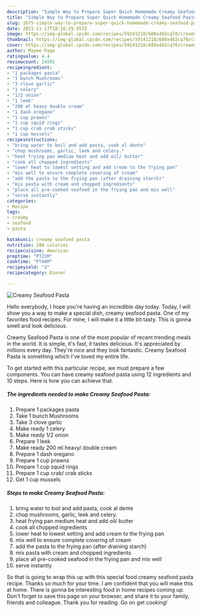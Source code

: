 ```yaml
---
description: "Simple Way to Prepare Super Quick Homemade Creamy Seafood Pasta"
title: "Simple Way to Prepare Super Quick Homemade Creamy Seafood Pasta"
slug: 1675-simple-way-to-prepare-super-quick-homemade-creamy-seafood-pasta
date: 2021-11-17T18:16:29.953Z
image: https://img-global.cpcdn.com/recipes/59141218/680x482cq70/creamy-seafood-pasta-recipe-main-photo.jpg
thumbnail: https://img-global.cpcdn.com/recipes/59141218/680x482cq70/creamy-seafood-pasta-recipe-main-photo.jpg
cover: https://img-global.cpcdn.com/recipes/59141218/680x482cq70/creamy-seafood-pasta-recipe-main-photo.jpg
author: Mayme Page
ratingvalue: 4.4
reviewcount: 24501
recipeingredient:
- "1 packages pasta"
- "1 bunch Mushrooms"
- "3 clove garlic"
- "1 celery"
- "1/2 onion"
- "1 leek"
- "200 ml heavy double cream"
- "1 dash oregano"
- "1 cup prawns"
- "1 cup squid rings"
- "1 cup crab crab sticks"
- "1 cup mussels"
recipeinstructions:
- "bring water to boil and add pasta, cook al dente"
- "chop mushrooms, garlic, leek and celery."
- "heat frying pan medium heat and add oil/ butter"
- "cook all chopped ingredients"
- "lower heat to lowest setting and add cream to the frying pan"
- "mix well to ensure complete covering of cream"
- "add the pasta to the frying pan (after draining starch)"
- "mix pasta with cream and chopped ingredients"
- "place all pre-cooked seafood in the frying pan and mix well"
- "serve instantly"
categories:
- Recipe
tags:
- creamy
- seafood
- pasta

katakunci: creamy seafood pasta 
nutrition: 280 calories
recipecuisine: American
preptime: "PT21M"
cooktime: "PT46M"
recipeyield: "3"
recipecategory: Dinner

---
```



![Creamy Seafood Pasta](https://img-global.cpcdn.com/recipes/59141218/680x482cq70/creamy-seafood-pasta-recipe-main-photo.jpg)

Hello everybody, I hope you're having an incredible day today. Today, I will show you a way to make a special dish, creamy seafood pasta. One of my favorites food recipes. For mine, I will make it a little bit tasty. This is gonna smell and look delicious.

Creamy Seafood Pasta is one of the most popular of recent trending meals in the world. It is simple, it's fast, it tastes delicious. It's appreciated by millions every day. They're nice and they look fantastic. Creamy Seafood Pasta is something which I've loved my entire life.




To get started with this particular recipe, we must prepare a few components. You can have creamy seafood pasta using 12 ingredients and 10 steps. Here is how you can achieve that.

<!--inarticleads1-->

##### The ingredients needed to make Creamy Seafood Pasta:

1. Prepare 1 packages pasta
1. Take 1 bunch Mushrooms
1. Take 3 clove garlic
1. Make ready 1 celery
1. Make ready 1/2 onion
1. Prepare 1 leek
1. Make ready 200 ml heavy/ double cream
1. Prepare 1 dash oregano
1. Prepare 1 cup prawns
1. Prepare 1 cup squid rings
1. Prepare 1 cup crab/ crab sticks
1. Get 1 cup mussels




<!--inarticleads2-->

##### Steps to make Creamy Seafood Pasta:

1. bring water to boil and add pasta, cook al dente
1. chop mushrooms, garlic, leek and celery.
1. heat frying pan medium heat and add oil/ butter
1. cook all chopped ingredients
1. lower heat to lowest setting and add cream to the frying pan
1. mix well to ensure complete covering of cream
1. add the pasta to the frying pan (after draining starch)
1. mix pasta with cream and chopped ingredients
1. place all pre-cooked seafood in the frying pan and mix well
1. serve instantly




So that is going to wrap this up with this special food creamy seafood pasta recipe. Thanks so much for your time. I am confident that you will make this at home. There is gonna be interesting food in home recipes coming up. Don't forget to save this page on your browser, and share it to your family, friends and colleague. Thank you for reading. Go on get cooking!
